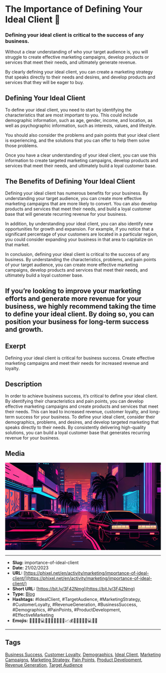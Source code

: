 # The Importance of Defining Your Ideal Client 🤝
### Defining your ideal client is critical to the success of any business.

Without a clear understanding of who your target audience is, you will struggle to create effective marketing campaigns, develop products or services that meet their needs, and ultimately generate revenue.

By clearly defining your ideal client, you can create a marketing strategy that speaks directly to their needs and desires, and develop products and services that they will be eager to buy.

## Defining Your Ideal Client

To define your ideal client, you need to start by identifying the characteristics that are most important to you. This could include demographic information, such as age, gender, income, and location, as well as psychographic information, such as interests, values, and lifestyle.

You should also consider the problems and pain points that your ideal client is experiencing, and the solutions that you can offer to help them solve those problems.

Once you have a clear understanding of your ideal client, you can use this information to create targeted marketing campaigns, develop products and services that meet their needs, and ultimately build a loyal customer base.

## The Benefits of Defining Your Ideal Client

Defining your ideal client has numerous benefits for your business. By understanding your target audience, you can create more effective marketing campaigns that are more likely to convert. You can also develop products and services that meet their needs, and build a loyal customer base that will generate recurring revenue for your business.

In addition, by understanding your ideal client, you can also identify new opportunities for growth and expansion. For example, if you notice that a significant percentage of your customers are located in a particular region, you could consider expanding your business in that area to capitalize on that market.

In conclusion, defining your ideal client is critical to the success of any business. By understanding the characteristics, problems, and pain points of your target audience, you can create more effective marketing campaigns, develop products and services that meet their needs, and ultimately build a loyal customer base.

If you’re looking to improve your marketing efforts and generate more revenue for your business, we highly recommend taking the time to define your ideal client. By doing so, you can position your business for long-term success and growth.
------------
## Exerpt
Defining your ideal client is critical for business success. Create effective marketing campaigns and meet their needs for increased revenue and loyalty.
## Description
In order to achieve business success, it’s critical to define your ideal client. By identifying their characteristics and pain points, you can develop effective marketing campaigns and create products and services that meet their needs. This can lead to increased revenue, customer loyalty, and long-term success for your business. To define your ideal client, consider their demographics, problems, and desires, and develop targeted marketing that speaks directly to their needs. By consistently delivering high-quality solutions, you can build a loyal customer base that generates recurring revenue for your business.
## Media
<img src="media/6a07cb5e/ideal-client.jpg" loading="lazy"><br>

------------
- **Slug:** importance-of-ideal-client
- **Date:** 21/02/2023
- **URL:** [https://phixel.net/en/activity/marketing/importance-of-ideal-client/](https://phixel.net/en/activity/marketing/importance-of-ideal-client/)
- **Short URL:** [https://bit.ly/3F42Nmg](https://bit.ly/3F42Nmg)
- **Type:** [Blog](#blog)
- **Hashtags:** #IdealClient, #TargetAudience, #MarketingStrategy, #CustomerLoyalty, #RevenueGeneration, #BusinessSuccess, #Demographics, #PainPoints, #ProductDevelopment, #EffectiveMarketing
- **Emojis:** 🤝🤵👥👤💻👔🎁🧾🫵🏻👥💼📈💰🎯👩‍💼🧑‍💼💻🤝🔑

------------
## Tags
[Business Success](#business-success), [Customer Loyalty](#customer-loyalty), [Demographics](#demographics), [Ideal Client](#ideal-client), [Marketing Campaigns](#marketing-campaigns), [Marketing Strategy](#marketing-strategy), [Pain Points](#pain-points), [Product Development](#product-development), [Revenue Generation](#revenue-generation), [Target Audience](#target-audience)
